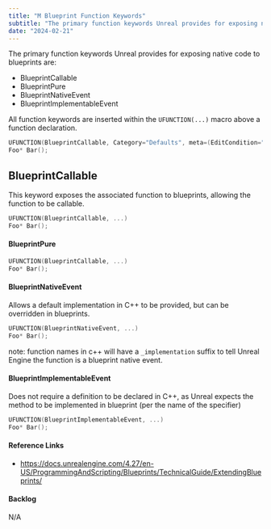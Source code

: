 ```yaml
---
title: "M Blueprint Function Keywords"
subtitle: "The primary function keywords Unreal provides for exposing native code "
date: "2024-02-21"
---
```


The primary function keywords Unreal provides for exposing native code to blueprints are:
- BlueprintCallable
- BlueprintPure
- BlueprintNativeEvent
- BlueprintImplementableEvent

All function keywords are inserted within the `UFUNCTION(...)` macro above a function declaration.

```cpp
UFUNCTION(BlueprintCallable, Category="Defaults", meta=(EditCondition="bCanFooBar))
Foo* Bar();
```


## BlueprintCallable
This keyword exposes the associated function to blueprints, allowing the function to be callable.

```cpp
UFUNCTION(BlueprintCallable, ...)
Foo* Bar();
```



#### BlueprintPure


```cpp
UFUNCTION(BlueprintCallable, ...)
Foo* Bar();
```


#### BlueprintNativeEvent
Allows a default implementation in C++ to be provided, but can be overridden in blueprints.

```cpp
UFUNCTION(BlueprintNativeEvent, ...)
Foo* Bar();
```

note: function names in c++ will have a `_implementation` suffix to tell Unreal Engine the function is a blueprint native event.


#### BlueprintImplementableEvent
Does not require a definition to be declared in C++, as Unreal expects the method to be implemented in blueprint (per the name of the specifier)

```cpp
UFUNCTION(BlueprintImplementableEvent, ...)
Foo* Bar();
```


#### Reference Links
- https://docs.unrealengine.com/4.27/en-US/ProgrammingAndScripting/Blueprints/TechnicalGuide/ExtendingBlueprints/


#### Backlog
N/A